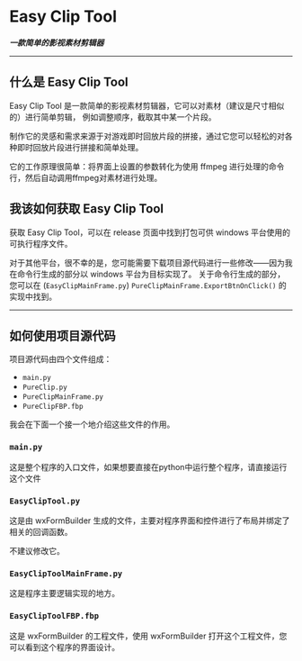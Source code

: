 # Easy Clip Tool
***一款简单的影视素材剪辑器***

---

## 什么是 Easy Clip Tool
Easy Clip Tool 是一款简单的影视素材剪辑器，它可以对素材（建议是尺寸相似的）进行简单剪辑，
例如调整顺序，截取其中某一个片段。

制作它的灵感和需求来源于对游戏即时回放片段的拼接，通过它您可以轻松的对各种即时回放片段进行拼接和简单处理。

它的工作原理很简单：将界面上设置的参数转化为使用 ffmpeg 进行处理的命令行，然后自动调用ffmpeg对素材进行处理。

## 我该如何获取 Easy Clip Tool
获取 Easy Clip Tool，可以在 release 页面中找到打包可供 windows 平台使用的可执行程序文件。

对于其他平台，很不幸的是，您可能需要下载项目源代码进行一些修改——因为我在命令行生成的部分以 windows 平台为目标实现了。
关于命令行生成的部分，您可以在 (`EasyClipMainFrame.py`) `PureClipMainFrame.ExportBtnOnClick()` 的实现中找到。

---

## 如何使用项目源代码
项目源代码由四个文件组成：

- `main.py`
- `PureClip.py`
- `PureClipMainFrame.py`
- `PureClipFBP.fbp`

我会在下面一个接一个地介绍这些文件的作用。
### `main.py`
这是整个程序的入口文件，如果想要直接在python中运行整个程序，请直接运行这个文件

### `EasyClipTool.py`
这是由 wxFormBuilder 生成的文件，主要对程序界面和控件进行了布局并绑定了相关的回调函数。

不建议修改它。

### `EasyClipToolMainFrame.py`
这是程序主要逻辑实现的地方。

### `EasyClipToolFBP.fbp`
这是 wxFormBuilder 的工程文件，使用 wxFormBuilder 打开这个工程文件，您可以看到这个程序的界面设计。